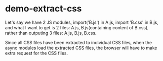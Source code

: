 # demo-extract-css
Let's say we have 2 JS modules,  import('B.js') in A.js, import 'B.css' in B.js, and what I want to get is 2 files: A.js, B.js(containing content of B.css), rather than outputing 3 files: A.js, B.js, B.css.

Since all CSS files have been extracted to individual CSS files, when the async modules load the extracted CSS files, the browser will have to make extra request for the CSS files.

